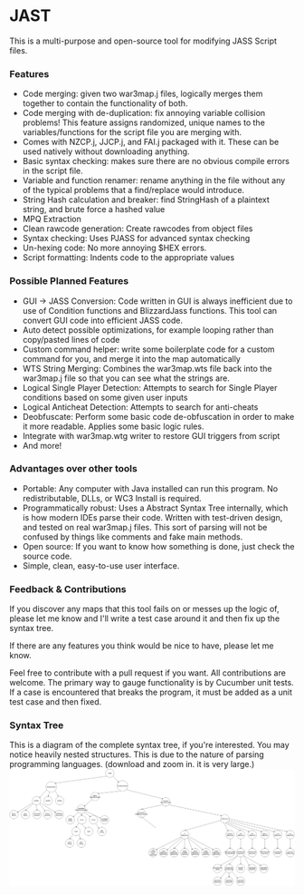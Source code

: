 # JAST

This is a multi-purpose and open-source tool for modifying JASS Script files.

### Features

- Code merging: given two war3map.j files, logically merges them together to contain the functionality of both.
- Code merging with de-duplication: fix annoying variable collision problems! This feature assigns randomized, unique names to the variables/functions for the script file you are merging with.
- Comes with NZCP.j, JJCP.j, and FAI.j packaged with it. These can be used natively without downloading anything.
- Basic syntax checking: makes sure there are no obvious compile errors in the script file.
- Variable and function renamer: rename anything in the file without any of the typical problems that a find/replace would introduce.
- String Hash calculation and breaker: find StringHash of a plaintext string, and brute force a hashed value
- MPQ Extraction
- Clean rawcode generation: Create rawcodes from object files
- Syntax checking: Uses PJASS for advanced syntax checking
- Un-hexing code: No more annoying $HEX errors.
- Script formatting: Indents code to the appropriate values

### Possible Planned Features

- GUI -> JASS Conversion: Code written in GUI is always inefficient due to use of Condition functions and BlizzardJass functions. This tool can convert GUI code into efficient JASS code.
- Auto detect possible optimizations, for example looping rather than copy/pasted lines of code
- Custom command helper: write some boilerplate code for a custom command for you, and merge it into the map automatically
- WTS String Merging: Combines the war3map.wts file back into the war3map.j file so that you can see what the strings are.
- Logical Single Player Detection: Attempts to search for Single Player conditions based on some given user inputs
- Logical Anticheat Detection: Attempts to search for anti-cheats
- Deobfuscate: Perform some basic code de-obfuscation in order to make it more readable. Applies some basic logic rules.
- Integrate with war3map.wtg writer to restore GUI triggers from script
- And more!

### Advantages over other tools

- Portable: Any computer with Java installed can run this program. No redistributable, DLLs, or WC3 Install is required.
- Programmatically robust: Uses a Abstract Syntax Tree internally, which is how modern IDEs parse their code. Written with test-driven design, and tested on real war3map.j files. This sort of parsing will not be confused by things like comments and fake main methods.
- Open source: If you want to know how something is done, just check the source code.
- Simple, clean, easy-to-use user interface.

### Feedback & Contributions

If you discover any maps that this tool fails on or messes up the logic of, please let me know and I'll write a test case around it and then fix up the syntax tree.

If there are any features you think would be nice to have, please let me know.

Feel free to contribute with a pull request if you want. All contributions are welcome. The primary way to gauge functionality is by Cucumber unit tests. If a case is encountered that breaks the program, it must be added as a unit test case and then fixed.

### Syntax Tree

This is a diagram of the complete syntax tree, if you're interested. You may notice heavily nested structures. This is due to the nature of parsing programming languages.
(download and zoom in. it is very large.)
![Tree Diagram](JAST.png)